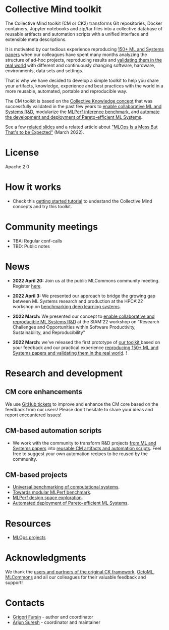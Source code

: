 # Collective Mind toolkit

The Collective Mind toolkit (CM or CK2) transforms Git repositories, Docker containers, Jupyter notebooks and zip/tar files
into a collective database of reusable artifacts and automation scripts with a unified interface and extensible meta descriptions.

It is motivated by our tedious experience reproducing [150+ ML and Systems papers](https://www.youtube.com/watch?v=7zpeIVwICa4)
when our colleagues have spent many months analyzing the structure of ad-hoc projects, reproducing results
and [validating them in the real world](https://cKnowledge.org/partners.html) 
with different and continuously changing software, hardware, environments, data sets and settings.

That is why we have decided to develop a simple toolkit to help you share your artifacts, knowledge, 
experience and best practices with the world in a more reusable, automated, portable and reproducible way.

The CM toolkit is based on the [Collective Knowledge concept]( https://arxiv.org/abs/2011.01149 )
that was successfully validated in the past few years to 
[enable collaborative ML and Systems R&D](https://cKnowledge.org/partners.html),
modularize the [MLPerf inference benchmark](https://github.com/mlcommons/ck/tree/master/docs/mlperf-automation),
and [automate the development and deployment of Pareto-efficient ML Systems](https://www.youtube.com/watch?v=1ldgVZ64hEI).

See a few [related slides](docs/motivation.md) and a related article 
about ["MLOps Is a Mess But That's to be Expected"](https://www.mihaileric.com/posts/mlops-is-a-mess/) (March 2022).



# License

Apache 2.0



# How it works

* Check this [getting started tutorial](docs/getting-started.md) 
  to undestand the Collective Mind concepts and try this toolkit.


# Community meetings

* TBA: Regular conf-calls
* TBD: Public notes 
  

# News

* **2022 April 20:** Join us at the public MLCommons community meeting. Register [here](https://docs.google.com/spreadsheets/d/1bb7qWgWM-6gop1Mwjm4u8LZtC7uqbee8C30DHipkkms/edit#gid=533252977).

* **2022 April 3:** We presented our approach to bridge the growing gap between ML Systems research and production 
  at the HPCA'22 workshop on [benchmarking deep learning systems](https://sites.google.com/g.harvard.edu/mlperf-bench-hpca22/home).

* **2022 March:** We presented our concept to [enable collaborative and reproducible ML Systems R&D](https://meetings.siam.org/sess/dsp_programsess.cfm?SESSIONCODE=73126) 
  at the SIAM'22 workshop on "Research Challenges and Opportunities within Software Productivity, Sustainability, and Reproducibility"

* **2022 March:** we've released the first prototype of [our toolkit ](https://github.com/mlcommons/ck/tree/master/ck2)
  based on your feedback and our practical experience [reproducing 150+ ML and Systems papers and validating them in the real world](https://www.youtube.com/watch?v=7zpeIVwICa4).
! 


# Research and development

## CM core enhancements

We use [GitHub tickets](https://github.com/mlcommons/ck/issues) 
to improve and enhance the CM core based on the feedback from our users!
Please don't hesitate to share your ideas and report encountered issues!

## CM-based automation scripts

* We work with the community to transform R&D projects [from ML and Systems papers](https://cTuning.org/ae) 
  into [reusable CM artifacts and automation scripts](docs/reusable-components.md). 
  Feel free to suggest your own automation recipes to be reused by the community.

## CM-based projects

* [Universal benchmarking of computational systems](docs/projects/universal-benchmarking.md).
* [Towards modular MLPerf benchmark](docs/projects/modular-mlperf.md).
* [MLPerf design space exploration](docs/projects/mlperf-dse.md).
* [Automated deployment of Pareto-efficient ML Systems](docs/projects/production-deployment.md).


# Resources

* [MLOps projects](docs/KB/MLOps.md)


# Acknowledgments

We thank the [users and partners of the original CK framework](https://cKnowledge.org/partners.html), 
[OctoML](https://octoml.ai), [MLCommons](https://mlcommons.org) 
and all our colleagues for their valuable feedback and support!


# Contacts

* [Grigori Fursin](https://cKnowledge.io/@gfursin) - author and coordinator
* [Arjun Suresh](https://www.linkedin.com/in/arjunsuresh) - coordinator and maintainer
